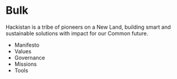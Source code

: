 # Bulk

Hackistan is a tribe of pioneers on a New Land, building smart and sustainable solutions with impact for our Common future.


- Manifesto
- Values
- Governance
- Missions
- Tools
